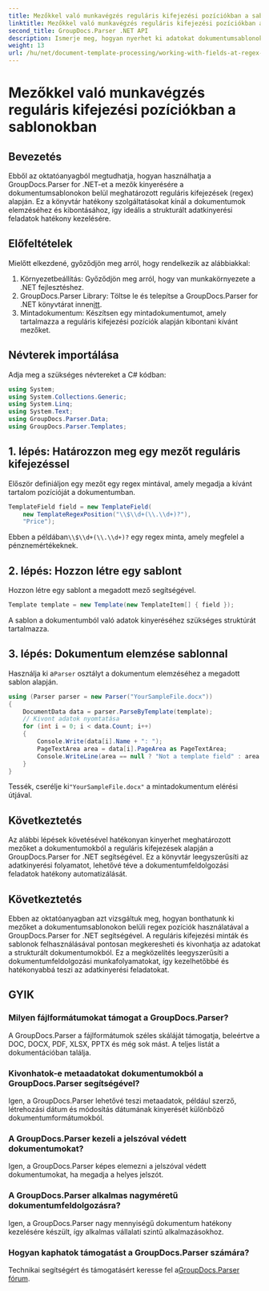```yaml
---
title: Mezőkkel való munkavégzés reguláris kifejezési pozíciókban a sablonokban
linktitle: Mezőkkel való munkavégzés reguláris kifejezési pozíciókban a sablonokban
second_title: GroupDocs.Parser .NET API
description: Ismerje meg, hogyan nyerhet ki adatokat dokumentumsablonokból regex pozíciók használatával a GroupDocs.Parser for .NET segítségével. Hatékonyan automatizálja adatkinyerési feladatait.
weight: 13
url: /hu/net/document-template-processing/working-with-fields-at-regex-positions-in-templates/
---
```


# Mezőkkel való munkavégzés reguláris kifejezési pozíciókban a sablonokban

## Bevezetés
Ebből az oktatóanyagból megtudhatja, hogyan használhatja a GroupDocs.Parser for .NET-et a mezők kinyerésére a dokumentumsablonokon belül meghatározott reguláris kifejezések (regex) alapján. Ez a könyvtár hatékony szolgáltatásokat kínál a dokumentumok elemzéséhez és kibontásához, így ideális a strukturált adatkinyerési feladatok hatékony kezelésére.
## Előfeltételek
Mielőtt elkezdené, győződjön meg arról, hogy rendelkezik az alábbiakkal:
1. Környezetbeállítás: Győződjön meg arról, hogy van munkakörnyezete a .NET fejlesztéshez.
2.  GroupDocs.Parser Library: Töltse le és telepítse a GroupDocs.Parser for .NET könyvtárat innen[itt](https://releases.groupdocs.com/parser/net/).
3. Mintadokumentum: Készítsen egy mintadokumentumot, amely tartalmazza a reguláris kifejezési pozíciók alapján kibontani kívánt mezőket.

## Névterek importálása
Adja meg a szükséges névtereket a C# kódban:
```csharp
using System;
using System.Collections.Generic;
using System.Linq;
using System.Text;
using GroupDocs.Parser.Data;
using GroupDocs.Parser.Templates;
```
## 1. lépés: Határozzon meg egy mezőt reguláris kifejezéssel
Először definiáljon egy mezőt egy regex mintával, amely megadja a kívánt tartalom pozícióját a dokumentumban.
```csharp
TemplateField field = new TemplateField(
    new TemplateRegexPosition("\\$\\d+(\\.\\d+)?"),
    "Price");
```
 Ebben a példában`\\$\\d+(\\.\\d+)?` egy regex minta, amely megfelel a pénznemértékeknek.
## 2. lépés: Hozzon létre egy sablont
Hozzon létre egy sablont a megadott mező segítségével.
```csharp
Template template = new Template(new TemplateItem[] { field });
```
A sablon a dokumentumból való adatok kinyeréséhez szükséges struktúrát tartalmazza.
## 3. lépés: Dokumentum elemzése sablonnal
 Használja ki a`Parser` osztályt a dokumentum elemzéséhez a megadott sablon alapján.
```csharp
using (Parser parser = new Parser("YourSampleFile.docx"))
{
    DocumentData data = parser.ParseByTemplate(template);
    // Kivont adatok nyomtatása
    for (int i = 0; i < data.Count; i++)
    {
        Console.Write(data[i].Name + ": ");
        PageTextArea area = data[i].PageArea as PageTextArea;
        Console.WriteLine(area == null ? "Not a template field" : area.Text);
    }
}
```
 Tessék, cserélje ki`"YourSampleFile.docx"` a mintadokumentum elérési útjával.

## Következtetés
Az alábbi lépések követésével hatékonyan kinyerhet meghatározott mezőket a dokumentumokból a reguláris kifejezések alapján a GroupDocs.Parser for .NET segítségével. Ez a könyvtár leegyszerűsíti az adatkinyerési folyamatot, lehetővé téve a dokumentumfeldolgozási feladatok hatékony automatizálását.

## Következtetés
Ebben az oktatóanyagban azt vizsgáltuk meg, hogyan bonthatunk ki mezőket a dokumentumsablonokon belüli regex pozíciók használatával a GroupDocs.Parser for .NET segítségével. A reguláris kifejezési minták és sablonok felhasználásával pontosan megkeresheti és kivonhatja az adatokat a strukturált dokumentumokból. Ez a megközelítés leegyszerűsíti a dokumentumfeldolgozási munkafolyamatokat, így kezelhetőbbé és hatékonyabbá teszi az adatkinyerési feladatokat.

## GYIK
### Milyen fájlformátumokat támogat a GroupDocs.Parser?
A GroupDocs.Parser a fájlformátumok széles skáláját támogatja, beleértve a DOC, DOCX, PDF, XLSX, PPTX és még sok mást. A teljes listát a dokumentációban találja.
### Kivonhatok-e metaadatokat dokumentumokból a GroupDocs.Parser segítségével?
Igen, a GroupDocs.Parser lehetővé teszi metaadatok, például szerző, létrehozási dátum és módosítás dátumának kinyerését különböző dokumentumformátumokból.
### A GroupDocs.Parser kezeli a jelszóval védett dokumentumokat?
Igen, a GroupDocs.Parser képes elemezni a jelszóval védett dokumentumokat, ha megadja a helyes jelszót.
### A GroupDocs.Parser alkalmas nagyméretű dokumentumfeldolgozásra?
Igen, a GroupDocs.Parser nagy mennyiségű dokumentum hatékony kezelésére készült, így alkalmas vállalati szintű alkalmazásokhoz.
### Hogyan kaphatok támogatást a GroupDocs.Parser számára?
 Technikai segítségért és támogatásért keresse fel a[GroupDocs.Parser fórum](https://forum.groupdocs.com/c/parser/17).